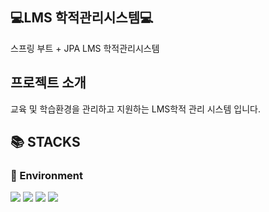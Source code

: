 <div align=left><h2>💻LMS 학적관리시스템💻</h2></div>

스프링 부트 + JPA LMS 학적관리시스템

<div align=left><h2>프로젝트 소개</h2></div>
교육 및 학습환경을 관리하고 지원하는 LMS학적 관리 시스템 입니다.

<div align=left><h2>📚 STACKS</h2></div>

<div align=left><h3>📕 Environment</h3></div>

<div>
  <img src="https://img.shields.io/badge/github-181717?style=for-the-badge&logo=github&logoColor=white">
  <img src="https://img.shields.io/badge/git-F05032?style=for-the-badge&logo=git&logoColor=white">
  <img src="https://img.shields.io/badge/slack-4A154B?style=for-the-badge&logo=slack&logoColor=white">
  <img src="https://img.shields.io/badge/kakaotalk-FFCD00?style=for-the-badge&logo=kakaotalk&logoColor=white">
</div>
